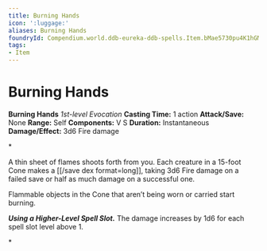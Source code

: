 ```yaml
---
title: Burning Hands
icon: ':luggage:'
aliases: Burning Hands
foundryId: Compendium.world.ddb-eureka-ddb-spells.Item.bMae5730pu4K1hGM
tags:
- Item
---
```


# Burning Hands

**Burning Hands**
_1st-level Evocation_
**Casting Time:** 1 action
**Attack/Save:** None
**Range:** Self
**Components:** V S
**Duration:** Instantaneous
**Damage/Effect:** 3d6 Fire damage

*<p>A thin sheet of flames shoots forth from you. Each creature in a 15-foot Cone makes a [[/save dex format=long]], taking 3d6 Fire damage on a failed save or half as much damage on a successful one.

Flammable objects in the Cone that aren’t being worn or carried start burning.

***Using a Higher-Level Spell Slot.*** The damage increases by 1d6 for each spell slot level above 1.</p>*
